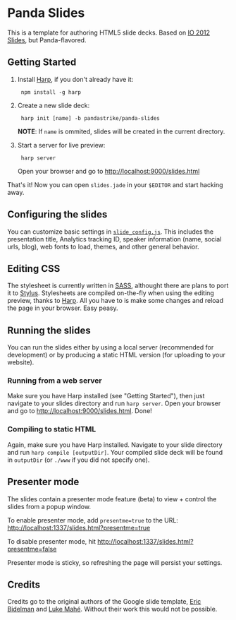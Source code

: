 # Panda Slides

This is a template for authoring HTML5 slide decks. Based on
[IO 2012 Slides](https://code.google.com/p/io-2012-slides/), but Panda-flavored.

## Getting Started

1. Install [Harp][harp], if you don't already have it:

        npm install -g harp
       
2. Create a new slide deck:

        harp init [name] -b pandastrike/panda-slides
   
   **NOTE**: If `name` is ommited, slides will be created in the current directory.
    
3. Start a server for live preview:

        harp server
        
   Open your browser and go to [http://localhost:9000/slides.html](http://localhost:9000/slides.html)
   
That's it! Now you can open `slides.jade` in your `$EDITOR` and start hacking away.

[harp]: http://harpjs.com

## Configuring the slides

You can customize basic settings in [`slide_config.js`](slide_config.js).
This includes the presentation title, Analytics tracking ID, speaker
information (name, social urls, blog), web fonts to load, themes, and other general behavior.

## Editing CSS

The stylesheet is currently written in [SASS][sass], althought there are plans to port it to [Stylus][styl]. Stylesheets are compiled on-the-fly when using the editing preview, thanks to [Harp][harp]. All you have to is make some changes and reload the page in your browser. Easy peasy.

[sass]: http://sass-lang.com/
[styl]: http://learnboost.github.io/stylus/

## Running the slides

You can run the slides either by using a local server (recommended for development) or by producing a static HTML version (for uploading to your website). 

### Running from a web server

Make sure you have Harp installed (see "Getting Started"), then just navigate to your slides directory and run `harp server`.  Open your browser and go to [http://localhost:9000/slides.html](http://localhost:9000/slides.html). Done!

### Compiling to static HTML

Again, make sure you have Harp installed. Navigate to your slide directory and run `harp compile [outputDir]`. Your compiled slide deck will be found in `outputDir` (or `./www` if you did not specify one).

## Presenter mode

The slides contain a presenter mode feature (beta) to view + control the slides
from a popup window.

To enable presenter mode, add `presentme=true` to the URL: [http://localhost:1337/slides.html?presentme=true](http://localhost:1337/slides.html?presentme=true)

To disable presenter mode, hit [http://localhost:1337/slides.html?presentme=false](http://localhost:1337/slides.html?presentme=false)

Presenter mode is sticky, so refreshing the page will persist your settings.

## Credits

Credits go to the original authors of the Google slide template, [Eric Bidelman](mailto:ebidel@gmail.com)
and [Luke Mahé](mailto:lukem@google.com). Without their work this would not be possible.
